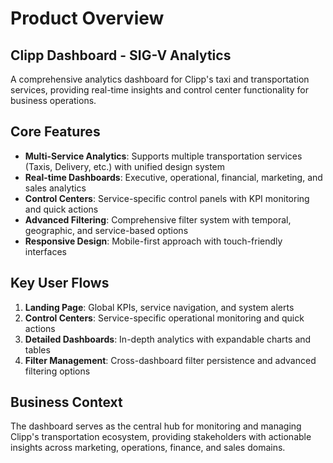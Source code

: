 # Product Overview

## Clipp Dashboard - SIG-V Analytics

A comprehensive analytics dashboard for Clipp's taxi and transportation services, providing real-time insights and control center functionality for business operations.

## Core Features

- **Multi-Service Analytics**: Supports multiple transportation services (Taxis, Delivery, etc.) with unified design system
- **Real-time Dashboards**: Executive, operational, financial, marketing, and sales analytics
- **Control Centers**: Service-specific control panels with KPI monitoring and quick actions
- **Advanced Filtering**: Comprehensive filter system with temporal, geographic, and service-based options
- **Responsive Design**: Mobile-first approach with touch-friendly interfaces

## Key User Flows

1. **Landing Page**: Global KPIs, service navigation, and system alerts
2. **Control Centers**: Service-specific operational monitoring and quick actions
3. **Detailed Dashboards**: In-depth analytics with expandable charts and tables
4. **Filter Management**: Cross-dashboard filter persistence and advanced filtering options

## Business Context

The dashboard serves as the central hub for monitoring and managing Clipp's transportation ecosystem, providing stakeholders with actionable insights across marketing, operations, finance, and sales domains.